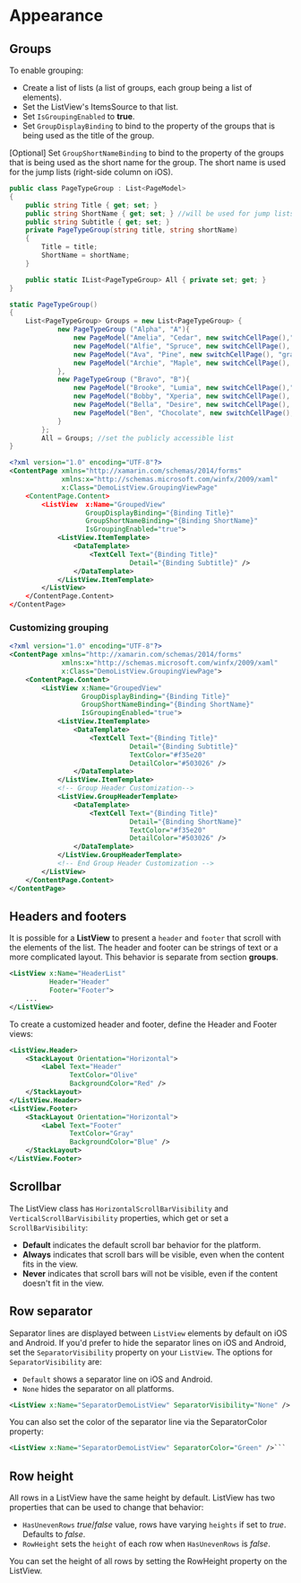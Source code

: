 # Appearance

## Groups

To enable grouping:

- Create a list of lists (a list of groups, each group being a list of elements).
- Set the ListView's ItemsSource to that list.
- Set `IsGroupingEnabled` to **true**.
- Set `GroupDisplayBinding` to bind to the property of the groups that is being used as the title of the group.

[Optional] Set `GroupShortNameBinding` to bind to the property of the groups that is being used as the short name for the group. The short name is used for the jump lists (right-side column on iOS).

```c#
public class PageTypeGroup : List<PageModel>
{
    public string Title { get; set; }
    public string ShortName { get; set; } //will be used for jump lists
    public string Subtitle { get; set; }
    private PageTypeGroup(string title, string shortName)
    {
        Title = title;
        ShortName = shortName;
    }

    public static IList<PageTypeGroup> All { private set; get; }
}
```

```c#
static PageTypeGroup()
{
    List<PageTypeGroup> Groups = new List<PageTypeGroup> {
            new PageTypeGroup ("Alpha", "A"){
                new PageModel("Amelia", "Cedar", new switchCellPage(),""),
                new PageModel("Alfie", "Spruce", new switchCellPage(), "grapefruit.jpg"),
                new PageModel("Ava", "Pine", new switchCellPage(), "grapefruit.jpg"),
                new PageModel("Archie", "Maple", new switchCellPage(), "grapefruit.jpg")
            },
            new PageTypeGroup ("Bravo", "B"){
                new PageModel("Brooke", "Lumia", new switchCellPage(),""),
                new PageModel("Bobby", "Xperia", new switchCellPage(), "grapefruit.jpg"),
                new PageModel("Bella", "Desire", new switchCellPage(), "grapefruit.jpg"),
                new PageModel("Ben", "Chocolate", new switchCellPage(), "grapefruit.jpg")
            }
        };
        All = Groups; //set the publicly accessible list
}
```

```xml
<?xml version="1.0" encoding="UTF-8"?>
<ContentPage xmlns="http://xamarin.com/schemas/2014/forms"
             xmlns:x="http://schemas.microsoft.com/winfx/2009/xaml"
             x:Class="DemoListView.GroupingViewPage"
    <ContentPage.Content>
        <ListView  x:Name="GroupedView"
                   GroupDisplayBinding="{Binding Title}"
                   GroupShortNameBinding="{Binding ShortName}"
                   IsGroupingEnabled="true">
            <ListView.ItemTemplate>
                <DataTemplate>
                    <TextCell Text="{Binding Title}"
                              Detail="{Binding Subtitle}" />
                </DataTemplate>
            </ListView.ItemTemplate>
        </ListView>
    </ContentPage.Content>
</ContentPage>
```

### Customizing grouping

```xml
<?xml version="1.0" encoding="UTF-8"?>
<ContentPage xmlns="http://xamarin.com/schemas/2014/forms"
             xmlns:x="http://schemas.microsoft.com/winfx/2009/xaml"
             x:Class="DemoListView.GroupingViewPage">
    <ContentPage.Content>
        <ListView x:Name="GroupedView"
                  GroupDisplayBinding="{Binding Title}"
                  GroupShortNameBinding="{Binding ShortName}"
                  IsGroupingEnabled="true">
            <ListView.ItemTemplate>
                <DataTemplate>
                    <TextCell Text="{Binding Title}"
                              Detail="{Binding Subtitle}"
                              TextColor="#f35e20"
                              DetailColor="#503026" />
                </DataTemplate>
            </ListView.ItemTemplate>
            <!-- Group Header Customization-->
            <ListView.GroupHeaderTemplate>
                <DataTemplate>
                    <TextCell Text="{Binding Title}"
                              Detail="{Binding ShortName}"
                              TextColor="#f35e20"
                              DetailColor="#503026" />
                </DataTemplate>
            </ListView.GroupHeaderTemplate>
            <!-- End Group Header Customization -->
        </ListView>
    </ContentPage.Content>
</ContentPage>
```

## Headers and footers

It is possible for a **ListView** to present a `header` and `footer` that scroll with the elements of the list. The header and footer can be strings of text or a more complicated layout. This behavior is separate from section **groups**.

```xml
<ListView x:Name="HeaderList" 
          Header="Header"
          Footer="Footer">
    ...
</ListView>
```

To create a customized header and footer, define the Header and Footer views:

```xml
<ListView.Header>
    <StackLayout Orientation="Horizontal">
        <Label Text="Header"
               TextColor="Olive"
               BackgroundColor="Red" />
    </StackLayout>
</ListView.Header>
<ListView.Footer>
    <StackLayout Orientation="Horizontal">
        <Label Text="Footer"
               TextColor="Gray"
               BackgroundColor="Blue" />
    </StackLayout>
</ListView.Footer>
```

## Scrollbar

The ListView class has `HorizontalScrollBarVisibility` and `VerticalScrollBarVisibility` properties, which get or set a `ScrollBarVisibility`:

- **Default** indicates the default scroll bar behavior for the platform.
- **Always** indicates that scroll bars will be visible, even when the content fits in the view.
- **Never** indicates that scroll bars will not be visible, even if the content doesn't fit in the view.

## Row separator

Separator lines are displayed between `ListView` elements by default on iOS and Android. If you'd prefer to hide the separator lines on iOS and Android, set the `SeparatorVisibility` property on your `ListView`. The options for `SeparatorVisibility` are:

- `Default` shows a separator line on iOS and Android.
- `None` hides the separator on all platforms.

```xml
<ListView x:Name="SeparatorDemoListView" SeparatorVisibility="None" />
```

You can also set the color of the separator line via the SeparatorColor property:

```xml
<ListView x:Name="SeparatorDemoListView" SeparatorColor="Green" />```
```

## Row height

All rows in a ListView have the same height by default. ListView has two properties that can be used to change that behavior:

- `HasUnevenRows` *true*/*false* value, rows have varying `heights` if set to *true*. Defaults to *false*.
- `RowHeight` sets the `height` of each row when `HasUnevenRows` is *false*.

You can set the height of all rows by setting the RowHeight property on the ListView.
